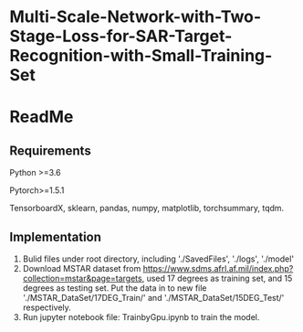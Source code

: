 # Multi-Scale-Network-with-Two-Stage-Loss-for-SAR-Target-Recognition-with-Small-Training-Set
# ReadMe

## Requirements

Python >=3.6

Pytorch>=1.5.1

TensorboardX, sklearn, pandas, numpy, matplotlib, torchsummary, tqdm.

## Implementation

1. Bulid files under root directory, including './SavedFiles', './logs', './model'
2. Download MSTAR dataset from https://www.sdms.afrl.af.mil/index.php?collection=mstar&page=targets, used 17 degrees as training set, and 15 degrees as testing set. Put the data in to new file './MSTAR_DataSet/17DEG_Train/' and './MSTAR_DataSet/15DEG_Test/' respectively.
3. Run jupyter notebook file: TrainbyGpu.ipynb to train the model.

